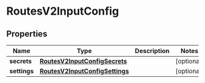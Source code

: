 

# RoutesV2InputConfig


## Properties

| Name | Type | Description | Notes |
|------------ | ------------- | ------------- | -------------|
|**secrets** | [**RoutesV2InputConfigSecrets**](RoutesV2InputConfigSecrets.md) |  |  [optional] |
|**settings** | [**RoutesV2InputConfigSettings**](RoutesV2InputConfigSettings.md) |  |  [optional] |



